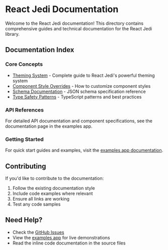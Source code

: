 # React Jedi Documentation

Welcome to the React Jedi documentation! This directory contains comprehensive guides and technical documentation for the React Jedi library.

## Documentation Index

### Core Concepts

- [Theming System](./theming-system.md) - Complete guide to React Jedi's powerful theming system
- [Component Style Overrides](./component-style-overrides.md) - How to customize component styles
- [Schema Documentation](./schema-documentation.md) - JSON schema specification reference
- [Type Safety Patterns](./type-safety-patterns.md) - TypeScript patterns and best practices

### API References

For detailed API documentation and component specifications, see the documentation page in the examples app.

### Getting Started

For quick start guides and examples, visit the [examples app documentation](/examples/src/pages/documentation/documentation-page.tsx).

## Contributing

If you'd like to contribute to the documentation:

1. Follow the existing documentation style
2. Include code examples where relevant
3. Ensure all links are working
4. Test any code samples

## Need Help?

- Check the [GitHub Issues](https://github.com/banja-au/react-jedi/issues)
- View the [examples app](../examples) for live demonstrations
- Read the inline code documentation in the source files